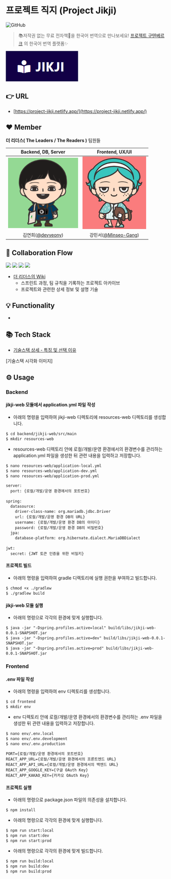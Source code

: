 # 프로젝트 직지 (Project Jikji) 
![GitHub](https://img.shields.io/github/license/devyeony/project-jikji?color=blue)
> 📚저작권 없는 무료 전자책📖을 한국어 번역으로 만나보세요! [프로젝트 구텐베르크](https://www.gutenberg.org/) 의 한국어 번역 플랫폼✨

<img src="https://raw.githubusercontent.com/devyeony/project-jikji/main/.github/IMAGE/wiki/main/logo.png">
     
## 👉 URL

- [https://project-jikji.netlify.app/](https://project-jikji.netlify.app/)

## ❤️ Member
**더 리더스( The Leaders / The Readers )** 팀원들

|Backend, DB, Server|Frontend, UX/UI|
|:---:|:---:|
|<img src="https://raw.githubusercontent.com/devyeony/project-jikji/main/.github/IMAGE/wiki/main/devyeony_img.png" width="220px">|<img src="https://raw.githubusercontent.com/devyeony/project-jikji/main/.github/IMAGE/wiki/main/Minseo_img.jpg" width="200px">|
|김연희([@devyeony](https://github.com/devyeony))|강민서([@Minseo-Gang](https://github.com/Minseo-Gang))|

## 🤝 Collaboration Flow
<a href="https://github.com/devyeony/project-jikji/issues?q=is%3Aissue+is%3Aopen"><img src="https://img.shields.io/github/issues-raw/devyeony/project-jikji?color=gree"></a>
<a href="https://github.com/devyeony/project-jikji/issues?q=is%3Aissue+is%3Aclosed"><img src="https://img.shields.io/github/issues-closed-raw/devyeony/project-jikji?color=red"></a>
<a href="https://github.com/devyeony/project-jikji/pulls?q=is%3Apr+is%3Aopen"><img src="https://img.shields.io/github/issues-pr-raw/devyeony/project-jikji?color=gree"></a>
<a href="https://github.com/devyeony/project-jikji/pulls?q=is%3Apr+is%3Aclosed"><img src="https://img.shields.io/github/issues-pr-closed-raw/devyeony/project-jikji?color=red"></a>
- [더 리더스의 Wiki](https://github.com/devyeony/project-jikji/wiki) 
    - 스프린트 과정, 팀 규칙을 기록하는 프로젝트 아카이브
    - 프로젝트와 관련한 상세 정보 및 설명 기술

## 💡 Functionality

- 

## 📚 Tech Stack

- [기술스택 상세 - 특징 및 선택 이유](https://github.com/devyeony/project-jikji/wiki/Tech-Stack)  

[기술스택 시각화 이미지]

## ⚙️ Usage

### Backend
#### jikji-web 모듈에서 application.yml 파일 작성
- 아래의 명령을 입력하여 jikji-web 디렉토리에 resources-web 디렉토리를 생성합니다.
```
$ cd backend/jikji-web/src/main
$ mkdir resources-web
```
- resources-web 디렉토리 안에 로컬/개발/운영 환경에서의 환경변수를 관리하는 application.yml 파일을 생성한 뒤 관련 내용을 입력하고 저장합니다.
```
$ nano resources-web/application-local.yml
$ nano resources-web/application-dev.yml
$ nano resources-web/application-prod.yml
```
```
server:
  port: {로컬/개발/운영 환경에서의 포트번호}

spring:
  datasource:
    driver-class-name: org.mariadb.jdbc.Driver
    url: {로컬/개발/운영 환경 DB의 URL}
    username: {로컬/개발/운영 환경 DB의 아이디}
    password: {로컬/개발/운영 환경 DB의 비밀번호}
  jpa:
    database-platform: org.hibernate.dialect.MariaDBDialect

jwt:
  secret: {JWT 토큰 인증을 위한 비밀키}
```

#### 프로젝트 빌드
- 아래의 명령을 입력하여 gradle 디렉토리에 실행 권한을 부여하고 빌드합니다.
```
$ chmod +x ./gradlew
$ ./gradlew build
```
#### jikji-web 모듈 실행
- 아래의 명령으로 각각의 환경에 맞게 실행합니다.
```
$ java -jar "-Dspring.profiles.active=local" build/libs/jikji-web-0.0.1-SNAPSHOT.jar
$ java -jar "-Dspring.profiles.active=dev" build/libs/jikji-web-0.0.1-SNAPSHOT.jar
$ java -jar "-Dspring.profiles.active=prod" build/libs/jikji-web-0.0.1-SNAPSHOT.jar
```

### Frontend
#### .env 파일 작성
- 아래의 명령을 입력하여 env 디렉토리를 생성합니다.
```
$ cd frontend
$ mkdir env
```
- env 디렉토리 안에 로컬/개발/운영 환경에서의 환경변수를 관리하는 .env 파일을 생성한 뒤 관련 내용을 입력하고 저장합니다.
```
$ nano env/.env.local
$ nano env/.env.development
$ nano env/.env.production
```
```
PORT={로컬/개발/운영 환경에서의 포트번호}
REACT_APP_URL={로컬/개발/운영 환경에서의 프론트엔드 URL}
REACT_APP_API_URL={로컬/개발/운영 환경에서의 백엔드 URL}
REACT_APP_GOOGLE_KEY={구글 OAuth Key}
REACT_APP_KAKAO_KEY={카카오 OAuth Key}
```
#### 프로젝트 실행
- 아래의 명령으로 package.json 파일의 의존성을 설치합니다.
```
$ npm install
```
- 아래의 명령으로 각각의 환경에 맞게 실행합니다.
```
$ npm run start:local
$ npm run start:dev
$ npm run start:prod
```
- 아래의 명령으로 각각의 환경에 맞게 빌드합니다.
```
$ npm run build:local
$ npm run build:dev
$ npm run build:prod
```